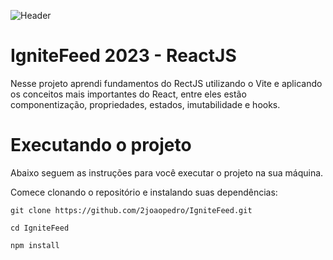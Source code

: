 ![Header](https://user-images.githubusercontent.com/70731779/232535339-e94d1e45-67c0-4710-914b-922f3eb5c240.png)

# IgniteFeed 2023 - ReactJS
Nesse projeto aprendi fundamentos do RectJS utilizando o Vite e aplicando os conceitos mais importantes do React, entre eles estão componentização, propriedades, estados, imutabilidade e hooks.

# Executando o projeto
Abaixo seguem as instruções para você executar o projeto na sua máquina.

Comece clonando o repositório e instalando suas dependências:

`git clone https://github.com/2joaopedro/IgniteFeed.git`

`cd IgniteFeed`

`npm install`
